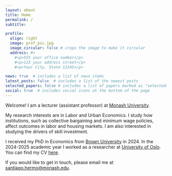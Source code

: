 ```yaml
---
layout: about
title: Home
permalink: /
subtitle: 

profile:
  align: right
  image: prof_pic.jpg
  image_circular: false # crops the image to make it circular
  address: #>
    #<p>555 your office number</p>
    #<p>123 your address street</p>
    #<p>Your City, State 12345</p>

news: true  # includes a list of news items
latest_posts: false  # includes a list of the newest posts
selected_papers: false # includes a list of papers marked as "selected={true}"
social: true  # includes social icons at the bottom of the page
---
```


Welcome! 
I am a lecturer (assistant professor) at 
[Monash University](https://www.monash.edu/business/economics).

My research interests are in Labor and Urban Economics.
I study how institutions, such as collective bargaining and minimum wage policies, 
affect outcomes in labor and housing markets.
I am also interested in studying the drivers of skill investment.

I received my PhD in Economics from [Brown University](https://economics.brown.edu/) in 2024.
In the 2024-2025 academic year I worked as a researcher at [University of Oslo](https://www.sv.uio.no/econ/english/).
You can find my CV 
<a href="assets/pdf/cv_santiago_hermo.pdf" target="_blank">here</a>.

If you would like to get in touch, please email me at
[santiago.hermo@monash.edu](mailto:santiago.hermo@monash.edu).
